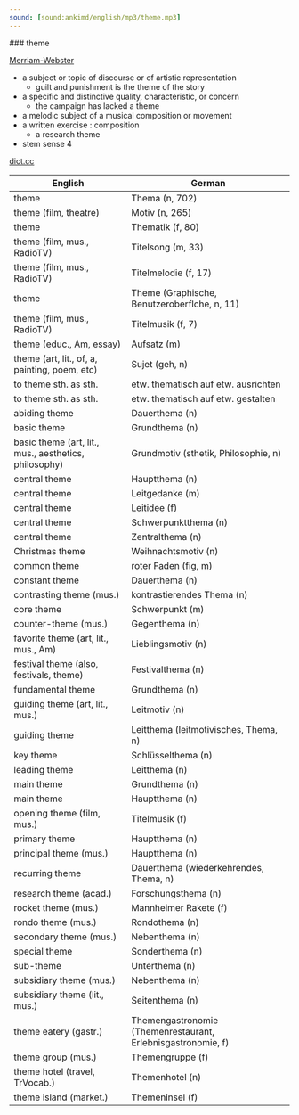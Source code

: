 ```yaml
---
sound: [sound:ankimd/english/mp3/theme.mp3]
---
```


\### theme

[Merriam-Webster](https://www.merriam-webster.com/dictionary/theme)

- a subject or topic of discourse or of artistic representation
    - guilt and punishment is the theme of the story
- a specific and distinctive quality, characteristic, or concern
    - the campaign has lacked a theme
- a melodic subject of a musical composition or movement
- a written exercise : composition
    - a research theme
- stem sense 4

[dict.cc](https://www.dict.cc/theme)

| English        | German       |
| -------------- | ------------ |
| theme | Thema (n, 702) |
| theme (film, theatre) | Motiv (n, 265) |
| theme | Thematik (f, 80) |
| theme (film, mus., RadioTV) | Titelsong (m, 33) |
| theme (film, mus., RadioTV) | Titelmelodie (f, 17) |
| theme | Theme (Graphische, Benutzeroberflche, n, 11) |
| theme (film, mus., RadioTV) | Titelmusik (f, 7) |
| theme (educ., Am, essay) | Aufsatz (m) |
| theme (art, lit., of, a, painting, poem, etc) | Sujet (geh, n) |
| to theme sth. as sth. | etw. thematisch auf etw. ausrichten |
| to theme sth. as sth. | etw. thematisch auf etw. gestalten |
| abiding theme | Dauerthema (n) |
| basic theme | Grundthema (n) |
| basic theme (art, lit., mus., aesthetics, philosophy) | Grundmotiv (sthetik, Philosophie, n) |
| central theme | Hauptthema (n) |
| central theme | Leitgedanke (m) |
| central theme | Leitidee (f) |
| central theme | Schwerpunktthema (n) |
| central theme | Zentralthema (n) |
| Christmas theme | Weihnachtsmotiv (n) |
| common theme | roter Faden (fig, m) |
| constant theme | Dauerthema (n) |
| contrasting theme (mus.) | kontrastierendes Thema (n) |
| core theme | Schwerpunkt (m) |
| counter-theme (mus.) | Gegenthema (n) |
| favorite theme (art, lit., mus., Am) | Lieblingsmotiv (n) |
| festival theme (also, festivals, theme) | Festivalthema (n) |
| fundamental theme | Grundthema (n) |
| guiding theme (art, lit., mus.) | Leitmotiv (n) |
| guiding theme | Leitthema (leitmotivisches, Thema, n) |
| key theme | Schlüsselthema (n) |
| leading theme | Leitthema (n) |
| main theme | Grundthema (n) |
| main theme | Hauptthema (n) |
| opening theme (film, mus.) | Titelmusik (f) |
| primary theme | Hauptthema (n) |
| principal theme (mus.) | Hauptthema (n) |
| recurring theme | Dauerthema (wiederkehrendes, Thema, n) |
| research theme (acad.) | Forschungsthema (n) |
| rocket theme (mus.) | Mannheimer Rakete (f) |
| rondo theme (mus.) | Rondothema (n) |
| secondary theme (mus.) | Nebenthema (n) |
| special theme | Sonderthema (n) |
| sub-theme | Unterthema (n) |
| subsidiary theme (mus.) | Nebenthema (n) |
| subsidiary theme (lit., mus.) | Seitenthema (n) |
| theme eatery (gastr.) | Themengastronomie (Themenrestaurant, Erlebnisgastronomie, f) |
| theme group (mus.) | Themengruppe (f) |
| theme hotel (travel, TrVocab.) | Themenhotel (n) |
| theme island (market.) | Themeninsel (f) |
